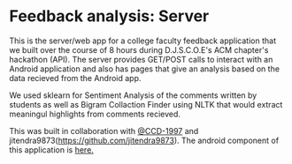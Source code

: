 # Feedback analysis: Server

This is the server/web app for a college faculty feedback application that 
we built over the course of 8 hours during D.J.S.C.O.E's ACM chapter's hackathon
(API). The server provides GET/POST calls to interact with an Android application
and also has pages that give an analysis based on the data recieved from the 
Android app. 


We used sklearn for Sentiment Analysis of the comments written by students
as well as Bigram Collaction Finder using NLTK that would extract 
meaningul highlights from comments recieved.


This was built in collaboration with [@CCD-1997](https://github.com/CCD-1997) and
jitendra9873(https://github.com/jitendra9873). The android component of this
application is [here.](https://github.com/jitendra9873/api-feedback-android)
